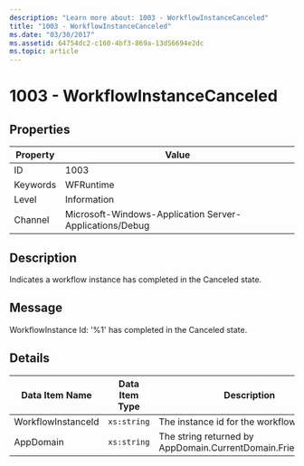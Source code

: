 ```yaml
---
description: "Learn more about: 1003 - WorkflowInstanceCanceled"
title: "1003 - WorkflowInstanceCanceled"
ms.date: "03/30/2017"
ms.assetid: 64754dc2-c160-4bf3-869a-13d56694e2dc
ms.topic: article
---
```

# 1003 - WorkflowInstanceCanceled

## Properties

| Property | Value |
| - | - |
|ID|1003|  
|Keywords|WFRuntime|  
|Level|Information|  
|Channel|Microsoft-Windows-Application Server-Applications/Debug|  
  
## Description  

 Indicates a workflow instance has completed in the Canceled state.  
  
## Message  

 WorkflowInstance Id: '%1' has completed in the Canceled state.  
  
## Details  
  
|Data Item Name|Data Item Type|Description|  
|--------------------|--------------------|-----------------|  
|WorkflowInstanceId|`xs:string`|The instance id for the workflow|  
|AppDomain|`xs:string`|The string returned by AppDomain.CurrentDomain.FriendlyName.|
